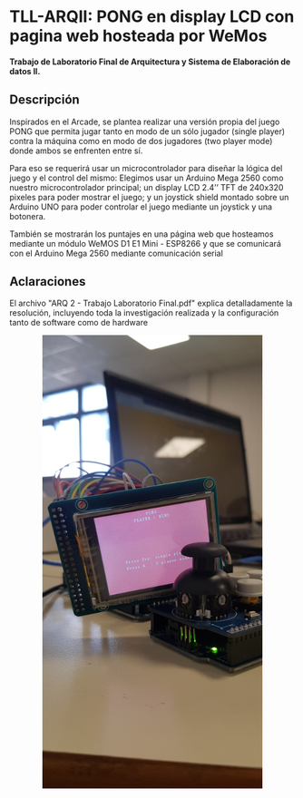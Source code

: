# TLL-ARQII: PONG en display LCD con pagina web hosteada por WeMos
<h4> Trabajo de Laboratorio Final de Arquitectura y Sistema de Elaboración de datos II. </h4>

## Descripción
<p> Inspirados en el Arcade, se plantea realizar una versión propia del juego PONG que permita jugar tanto en modo de un sólo jugador (single player) contra la máquina como en modo de dos jugadores (two player mode) donde ambos se enfrenten entre sí.
<p> Para eso se requerirá usar un microcontrolador para diseñar la lógica del juego y el control del mismo: Elegimos usar un Arduino Mega 2560 como nuestro microcontrolador principal; un display LCD 2.4’’ TFT de 240x320 pixeles para poder mostrar 
  el juego; y un joystick shield montado sobre un Arduino UNO para poder controlar el juego
  mediante un joystick y una botonera. </p>
<p>También se mostrarán los puntajes en una página web que hosteamos mediante un módulo WeMOS D1 E1 Mini - ESP8266 y que se comunicará con el Arduino Mega 2560 mediante comunicación serial </p>

## Aclaraciones
<p> El archivo "ARQ 2 - Trabajo Laboratorio Final.pdf" explica detalladamente la resolución, incluyendo toda la investigación realizada y la configuración tanto de software como de hardware </p>

<div align="center"> <img height=800 src="Proyecto.jpg"> </div>
